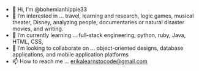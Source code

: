 - 👋 Hi, I’m @bohemianhippie33
- 👀 I’m interested in ... travel, learning and research, logic games, musical theater, Disney, analyzing people, documentaries or natural disaster movies, and writing.
- 🌱 I’m currently learning ... full-stack engineering; python, ruby, Java, HTML, CSS, 
- 💞️ I’m looking to collaborate on ... object-oriented designs, database applications, and mobile application platforms
- 📫 How to reach me ... erikalearnstocode@gmail.com 

<!---
bohemianhippie33/bohemianhippie33 is a ✨ special ✨ repository because its `README.md` (this file) appears on your GitHub profile.
You can click the Preview link to take a look at your changes.
--->
